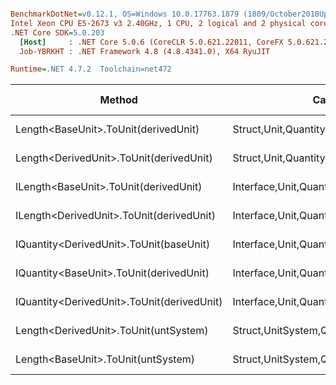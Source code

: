 ``` ini

BenchmarkDotNet=v0.12.1, OS=Windows 10.0.17763.1879 (1809/October2018Update/Redstone5)
Intel Xeon CPU E5-2673 v3 2.40GHz, 1 CPU, 2 logical and 2 physical cores
.NET Core SDK=5.0.203
  [Host]     : .NET Core 5.0.6 (CoreCLR 5.0.621.22011, CoreFX 5.0.621.22011), X64 RyuJIT
  Job-YBRKHT : .NET Framework 4.8 (4.8.4341.0), X64 RyuJIT

Runtime=.NET 4.7.2  Toolchain=net472  

```
|                                     Method |                                  Categories |      Mean |     Error |    StdDev |   StdErr |       Min |       Max |    Median | Ratio | MannWhitney(5%) | RatioSD |  Gen 0 | Gen 1 | Gen 2 | Allocated |
|------------------------------------------- |-------------------------------------------- |----------:|----------:|----------:|---------:|----------:|----------:|----------:|------:|---------------- |--------:|-------:|------:|------:|----------:|
|       Length&lt;BaseUnit&gt;.ToUnit(derivedUnit) |       Struct,Unit,Quantity,Micro,Conversion |  24.44 ns |  0.445 ns |  0.417 ns | 0.108 ns |  23.75 ns |  25.16 ns |  24.30 ns |  1.00 |            Base |    0.00 |      - |     - |     - |         - |
|    Length&lt;DerivedUnit&gt;.ToUnit(derivedUnit) |       Struct,Unit,Quantity,Micro,Conversion |  25.37 ns |  0.499 ns |  0.847 ns | 0.139 ns |  23.60 ns |  26.83 ns |  25.42 ns |  1.04 |            Same |    0.04 |      - |     - |     - |         - |
|      ILength&lt;BaseUnit&gt;.ToUnit(derivedUnit) |    Interface,Unit,Quantity,Micro,Conversion |  32.74 ns |  0.623 ns |  0.583 ns | 0.150 ns |  31.43 ns |  33.49 ns |  32.77 ns |  1.34 |          Slower |    0.03 | 0.0050 |     - |     - |      32 B |
|   ILength&lt;DerivedUnit&gt;.ToUnit(derivedUnit) |    Interface,Unit,Quantity,Micro,Conversion |  33.10 ns |  0.650 ns |  0.973 ns | 0.178 ns |  31.80 ns |  35.03 ns |  32.83 ns |  1.35 |          Slower |    0.04 | 0.0050 |     - |     - |      32 B |
|    IQuantity&lt;DerivedUnit&gt;.ToUnit(baseUnit) |    Interface,Unit,Quantity,Micro,Conversion | 120.22 ns |  2.378 ns |  2.830 ns | 0.618 ns | 115.63 ns | 126.42 ns | 120.19 ns |  4.89 |          Slower |    0.13 | 0.0049 |     - |     - |      33 B |
|    IQuantity&lt;BaseUnit&gt;.ToUnit(derivedUnit) |    Interface,Unit,Quantity,Micro,Conversion | 122.86 ns |  2.414 ns |  2.258 ns | 0.583 ns | 118.89 ns | 127.33 ns | 122.96 ns |  5.03 |          Slower |    0.11 | 0.0048 |     - |     - |      33 B |
| IQuantity&lt;DerivedUnit&gt;.ToUnit(derivedUnit) |    Interface,Unit,Quantity,Micro,Conversion | 146.85 ns |  2.930 ns |  4.107 ns | 0.790 ns | 140.04 ns | 153.67 ns | 147.54 ns |  6.02 |          Slower |    0.23 | 0.0046 |     - |     - |      33 B |
|      Length&lt;DerivedUnit&gt;.ToUnit(untSystem) | Struct,UnitSystem,Quantity,Micro,Conversion | 564.00 ns | 11.182 ns | 15.676 ns | 3.017 ns | 541.25 ns | 596.94 ns | 561.58 ns | 22.85 |          Slower |    0.62 | 0.0303 |     - |     - |     201 B |
|         Length&lt;BaseUnit&gt;.ToUnit(untSystem) | Struct,UnitSystem,Quantity,Micro,Conversion | 571.77 ns | 11.145 ns | 20.098 ns | 3.139 ns | 540.69 ns | 616.99 ns | 570.97 ns | 24.15 |          Slower |    0.66 | 0.0303 |     - |     - |     201 B |
